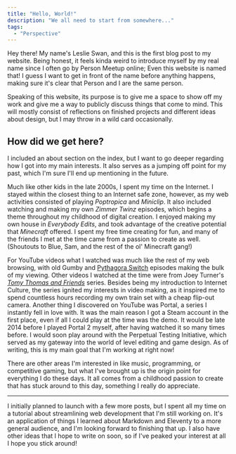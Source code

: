```yaml
---
title: "Hello, World!"
description: "We all need to start from somewhere..."
tags:
  - "Perspective"
---
```

Hey there! My name's Leslie Swan, and this is the first blog post to my website. Being honest, it feels kinda weird to introduce myself by my real name since I often go by Person Meetup online; Even this website is named that! I guess I want to get in front of the name before anything happens, making sure it's clear that Person and I are the same person.

Speaking of this website, its purpose is to give me a space to show off my work and give me a way to publicly discuss things that come to mind. This will mostly consist of reflections on finished projects and different ideas about design, but I may throw in a wild card occasionally.

## How did we get here?

I included an about section on the index, but I want to go deeper regarding how I got into my main interests. It also serves as a jumping off point for my past, which I'm sure I'll end up mentioning in the future.

Much like other kids in the late 2000s, I spent my time on the Internet. I stayed within the closest thing to an Internet safe zone, however, as my web activities consisted of playing _Poptropica_ and _Miniclip_. It also included watching and making my own _Zimmer Twinz_ episodes, which begins a theme throughout my childhood of digital creation. I enjoyed making my own house in _Everybody Edits_, and took advantage of the creative potential that _Minecraft_ offered. I spent my free time creating for fun, and many of the friends I met at the time came from a passion to create as well. (Shoutouts to Blue, Sam, and the rest of the ol' Minecraft gang!)

For YouTube videos what I watched was much like the rest of my web browsing, with old Gumby and [Pythagora Switch](https://www.youtube.com/watch?v=xZOTdj3JBAc "I am genuinely surprised I managed to find this again. It's something I remember searching for but could never find!") episodes making the bulk of my viewing. Other videos I watched at the time were from Joey Turner's [_Tomy Thomas and Friends_](https://www.youtube.com/watch?v=an_8FKyEL4c&t=199s "The following link may or may not jump you to an example of modern discourse. Consider this a headphone warning.") series. Besides being my introduction to Internet Culture, the series ignited my interests in video making, as it inspired me to spend countless hours recording my own train set with a cheap flip-out camera. Another thing I discovered on YouTube was Portal, a series I instantly fell in love with. It was the main reason I got a Steam account in the first place, even if all I could play at the time was the demo. It would be late 2014 before I played Portal 2 myself, after having watched it so many times before. I would soon play around with the Perpetual Testing Initiative, which served as my gateway into the world of level editing and game design. As of writing, this is my main goal that I'm working at right now!

There are other areas I'm interested in like music, programming, or competitive gaming, but what I've brought up is the origin point for everything I do these days. It all comes from a childhood passion to create that has stuck around to this day, something I really do appreciate.

---

I initially planned to launch with a few more posts, but I spent all my time on a tutorial about streamlining web development that I'm still working on. It's an application of things I learned about Markdown and Eleventy to a more general audience, and I'm looking forward to finishing that up. I also have other ideas that I hope to write on soon, so if I've peaked your interest at all I hope you stick around!

